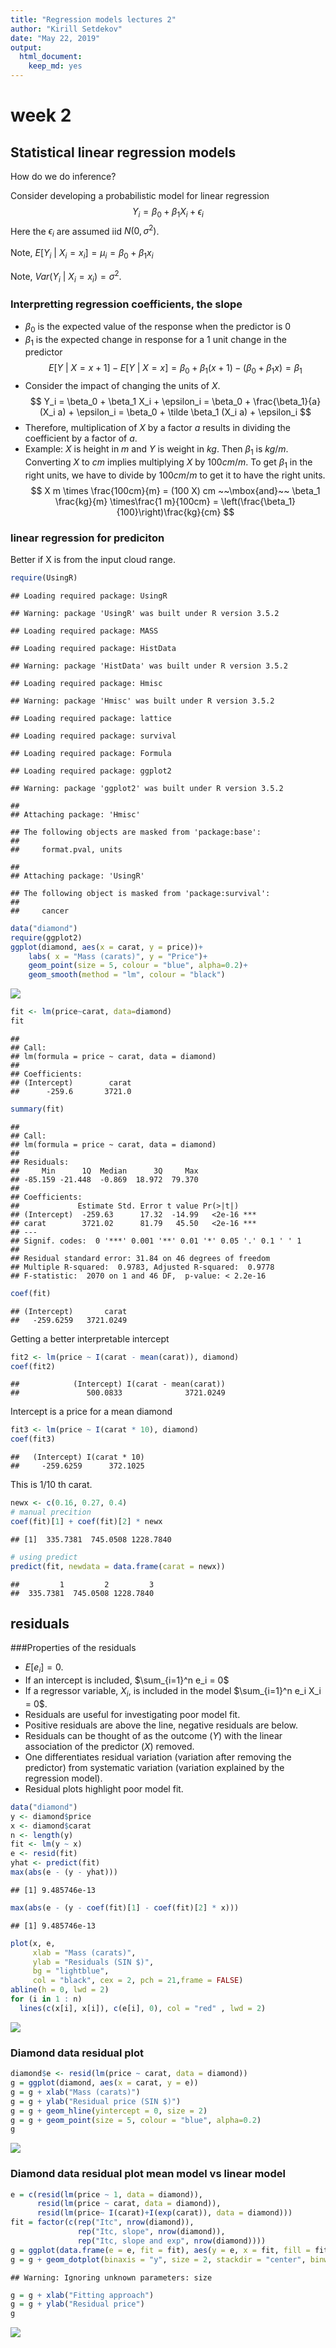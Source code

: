 ```yaml
---
title: "Regression models lectures 2"
author: "Kirill Setdekov"
date: "May 22, 2019"
output:
  html_document:
    keep_md: yes
---
```




# week 2

## Statistical linear regression models

How do we do inference?

Consider developing a probabilistic model for linear regression
$$
Y_i = \beta_0 + \beta_1 X_i + \epsilon_{i}
$$
Here the $\epsilon_{i}$ are assumed iid $N(0, \sigma^2)$. 

Note, $E[Y_i ~|~ X_i = x_i] = \mu_i = \beta_0 + \beta_1 x_i$

Note, $Var(Y_i ~|~ X_i = x_i) = \sigma^2$.

### Interpretting regression coefficients, the slope
* $\beta_0$ is the expected value of the response when the predictor is 0
* $\beta_1$ is the expected change in response for a 1 unit change in the predictor
$$
E[Y ~|~ X = x+1] - E[Y ~|~ X = x] =
\beta_0 + \beta_1 (x + 1) - (\beta_0 + \beta_1 x ) = \beta_1
$$
* Consider the impact of changing the units of $X$. 
$$
Y_i = \beta_0 + \beta_1 X_i + \epsilon_i
= \beta_0 + \frac{\beta_1}{a} (X_i a) + \epsilon_i
= \beta_0 + \tilde \beta_1 (X_i a) + \epsilon_i
$$
* Therefore, multiplication of $X$ by a factor $a$ results in dividing the coefficient by a factor of $a$. 
* Example: $X$ is height in $m$ and $Y$ is weight in $kg$. Then $\beta_1$ is $kg/m$. Converting $X$ to $cm$ implies multiplying $X$ by $100 cm/m$. To get $\beta_1$ in the right units, we have to divide by $100 cm /m$ to get it to have the right units. 
$$
X m \times \frac{100cm}{m} = (100 X) cm
~~\mbox{and}~~
\beta_1 \frac{kg}{m} \times\frac{1 m}{100cm} = 
\left(\frac{\beta_1}{100}\right)\frac{kg}{cm}
$$


### linear regression for prediciton

Better if X is from the input cloud range.


```r
require(UsingR)
```

```
## Loading required package: UsingR
```

```
## Warning: package 'UsingR' was built under R version 3.5.2
```

```
## Loading required package: MASS
```

```
## Loading required package: HistData
```

```
## Warning: package 'HistData' was built under R version 3.5.2
```

```
## Loading required package: Hmisc
```

```
## Warning: package 'Hmisc' was built under R version 3.5.2
```

```
## Loading required package: lattice
```

```
## Loading required package: survival
```

```
## Loading required package: Formula
```

```
## Loading required package: ggplot2
```

```
## Warning: package 'ggplot2' was built under R version 3.5.2
```

```
## 
## Attaching package: 'Hmisc'
```

```
## The following objects are masked from 'package:base':
## 
##     format.pval, units
```

```
## 
## Attaching package: 'UsingR'
```

```
## The following object is masked from 'package:survival':
## 
##     cancer
```

```r
data("diamond")
require(ggplot2)
ggplot(diamond, aes(x = carat, y = price))+
    labs( x = "Mass (carats)", y = "Price")+
    geom_point(size = 5, colour = "blue", alpha=0.2)+
    geom_smooth(method = "lm", colour = "black")
```

![](2_week_notes_files/figure-html/diamondexample-1.png)<!-- -->

```r
fit <- lm(price~carat, data=diamond)
fit
```

```
## 
## Call:
## lm(formula = price ~ carat, data = diamond)
## 
## Coefficients:
## (Intercept)        carat  
##      -259.6       3721.0
```

```r
summary(fit)
```

```
## 
## Call:
## lm(formula = price ~ carat, data = diamond)
## 
## Residuals:
##     Min      1Q  Median      3Q     Max 
## -85.159 -21.448  -0.869  18.972  79.370 
## 
## Coefficients:
##             Estimate Std. Error t value Pr(>|t|)    
## (Intercept)  -259.63      17.32  -14.99   <2e-16 ***
## carat        3721.02      81.79   45.50   <2e-16 ***
## ---
## Signif. codes:  0 '***' 0.001 '**' 0.01 '*' 0.05 '.' 0.1 ' ' 1
## 
## Residual standard error: 31.84 on 46 degrees of freedom
## Multiple R-squared:  0.9783,	Adjusted R-squared:  0.9778 
## F-statistic:  2070 on 1 and 46 DF,  p-value: < 2.2e-16
```

```r
coef(fit)
```

```
## (Intercept)       carat 
##   -259.6259   3721.0249
```

Getting a better interpretable intercept


```r
fit2 <- lm(price ~ I(carat - mean(carat)), diamond)
coef(fit2)
```

```
##            (Intercept) I(carat - mean(carat)) 
##               500.0833              3721.0249
```
Intercept is a price for a mean diamond


```r
fit3 <- lm(price ~ I(carat * 10), diamond)
coef(fit3)
```

```
##   (Intercept) I(carat * 10) 
##     -259.6259      372.1025
```

This is 1/10 th carat.


```r
newx <- c(0.16, 0.27, 0.4)
# manual precition
coef(fit)[1] + coef(fit)[2] * newx
```

```
## [1]  335.7381  745.0508 1228.7840
```

```r
# using predict
predict(fit, newdata = data.frame(carat = newx))
```

```
##         1         2         3 
##  335.7381  745.0508 1228.7840
```

## residuals

###Properties of the residuals

* $E[e_i] = 0$.
* If an intercept is included, $\sum_{i=1}^n e_i = 0$
* If a regressor variable, $X_i$, is included in the model $\sum_{i=1}^n e_i X_i = 0$. 
* Residuals are useful for investigating poor model fit.
* Positive residuals are above the line, negative residuals are below.
* Residuals can be thought of as the outcome ($Y$) with the
  linear association of the predictor ($X$) removed.
* One differentiates residual variation (variation after removing
the predictor) from systematic variation (variation explained by the regression model).
* Residual plots highlight poor model fit.


```r
data("diamond")
y <- diamond$price
x <- diamond$carat
n <- length(y)
fit <- lm(y ~ x)
e <- resid(fit)
yhat <- predict(fit)
max(abs(e - (y - yhat)))
```

```
## [1] 9.485746e-13
```

```r
max(abs(e - (y - coef(fit)[1] - coef(fit)[2] * x)))
```

```
## [1] 9.485746e-13
```


```r
plot(x, e,  
     xlab = "Mass (carats)", 
     ylab = "Residuals (SIN $)", 
     bg = "lightblue", 
     col = "black", cex = 2, pch = 21,frame = FALSE)
abline(h = 0, lwd = 2)
for (i in 1 : n) 
  lines(c(x[i], x[i]), c(e[i], 0), col = "red" , lwd = 2)
```

![](2_week_notes_files/figure-html/residplot-1.png)<!-- -->
### Diamond data residual plot


```r
diamond$e <- resid(lm(price ~ carat, data = diamond))
g = ggplot(diamond, aes(x = carat, y = e))
g = g + xlab("Mass (carats)")
g = g + ylab("Residual price (SIN $)")
g = g + geom_hline(yintercept = 0, size = 2)
g = g + geom_point(size = 5, colour = "blue", alpha=0.2)
g
```

![](2_week_notes_files/figure-html/diamondresidualsgg-1.png)<!-- -->
### Diamond data residual plot mean model vs linear model


```r
e = c(resid(lm(price ~ 1, data = diamond)),
      resid(lm(price ~ carat, data = diamond)),
      resid(lm(price~ I(carat)+I(exp(carat)), data = diamond)))
fit = factor(c(rep("Itc", nrow(diamond)),
               rep("Itc, slope", nrow(diamond)),
               rep("Itc, slope and exp", nrow(diamond))))
g = ggplot(data.frame(e = e, fit = fit), aes(y = e, x = fit, fill = fit))
g = g + geom_dotplot(binaxis = "y", size = 2, stackdir = "center", binwidth = 20)
```

```
## Warning: Ignoring unknown parameters: size
```

```r
g = g + xlab("Fitting approach")
g = g + ylab("Residual price")
g
```

![](2_week_notes_files/figure-html/twomodels-1.png)<!-- -->

